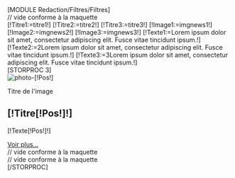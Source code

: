 <div class="Services">
    <div class="row Filtres" style="margin-left:0px!important">
        <div class="col-lg-10 col-md-10 col-sm-10">
            [MODULE Redaction/Filtres/Filtres]
        </div>
         <div class="col-lg-1 col-md-1 col-sm-1">
            // vide conforme à la maquette
         </div>
    </div>
    [!Titre1:=titre1!]
    [!Titre2:=titre2!]
    [!Titre3:=titre3!]
    [!Image1:=imgnews1!]
    [!Image2:=imgnews2!]
    [!Image3:=imgnews3!]
    [!Texte1:=Lorem ipsum dolor sit amet, consectetur adipiscing elit. Fusce vitae tincidunt ipsum.!]
    [!Texte2:=2Lorem ipsum dolor sit amet, consectetur adipiscing elit. Fusce vitae tincidunt ipsum.!]
    [!Texte3:=3Lorem ipsum dolor sit amet, consectetur adipiscing elit. Fusce vitae tincidunt ipsum.!]
    <div class="row" style="margin-left:0px!important">
          <div class="col-lg-10 col-md-10 col-sm-10">
   [STORPROC 3] 
       <div class="row services borderTop">
              <div class="col-lg-5 col-md-5 col-sm-5 col-xs-12">
                     <img src="[!Domaine!]/Skins/Vetoccitan1/Images/[!Image[!Pos!]!].jpg" class="img-responsive" alt="photo-[!Pos!]" title="photo-[!Pos!]" />
              </div>
              <div class="col-lg-6 col-md-6 col-sm-6 col-xs-12">
                <div class="titreImage">
            <p class="legende">Titre de l'image</p>
                </div>
                  <div class="titreArticle">
                      <h2>[!Titre[!Pos!]!]</h2>
                  </div>
                 <div class="textArticle">
                    <p class="texte"> [!Texte[!Pos!]!]</p>
                    <a href="/[!Lien!]/Article" alt="" title="" >Voir plus...</a>
                 </div>
              </div>
              <div class="col-lg-1 col-md-1 col-sm-1 hidden-xs">
                     // vide conforme à la maquette
              </div>
       </div>
       <div class="col-lg-1 col-md-1 col-sm-1 hidden-xs">
                   // vide conforme à la maquette
                </div>
   [/STORPROC]
 </div>
</div>
</div>
